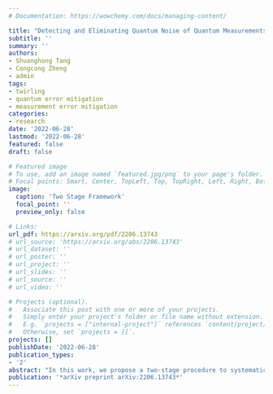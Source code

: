 ```yaml
---
# Documentation: https://wowchemy.com/docs/managing-content/

title: "Detecting and Eliminating Quantum Noise of Quantum Measurements"
subtitle: ''
summary: ''
authors:
- Shuanghong Tang
- Congcong Zheng
- admin
tags: 
- twirling
- quantum error mitigation
- measurement error mitigation
categories: 
- research
date: '2022-06-28'
lastmod: '2022-06-28'
featured: false
draft: false

# Featured image
# To use, add an image named `featured.jpg/png` to your page's folder.
# Focal points: Smart, Center, TopLeft, Top, TopRight, Left, Right, BottomLeft, Bottom, BottomRight.
image:
  caption: 'Two Stage Framework'
  focal_point: ''
  preview_only: false

# Links:
url_pdf: https://arxiv.org/pdf/2206.13743
# url_source: 'https://arxiv.org/abs/2206.13743'
# url_dataset: ''
# url_poster: ''
# url_project: ''
# url_slides: ''
# url_source: ''
# url_video: ''

# Projects (optional).
#   Associate this post with one or more of your projects.
#   Simply enter your project's folder or file name without extension.
#   E.g. `projects = ["internal-project"]` references `content/project/deep-learning/index.md`.
#   Otherwise, set `projects = []`.
projects: []
publishDate: '2022-06-28'
publication_types:
- '2'
abstract: "In this work, we propose a two-stage procedure to systematically address quantum noise inherent in quantum measurements. The idea behind it is intuitive: we first detect and then eliminate quantum noise so that the classical noise assumption is satisfied and measurement error mitigation works. In the first stage, inspired by coherence witness in the resource theory of quantum coherence, we design an efficient method to detect quantum noise. It works by fitting the difference between two measurement statistics to the Fourier series, where the statistics are obtained using maximally coherent states with relative phase and maximally mixed states as inputs. The fitting coefficients quantitatively benchmark quantum noise. In the second stage, we design various methods to eliminate quantum noise, inspired by the Pauli twirling technique. They work by executing randomly sampled Pauli gates before the measurement device and conditionally flipping the measurement outcomes in such a way that the effective measurement device contains only classical noise. We demonstrate the feasibility of the two-stage procedure numerically on Baidu Quantum Platform. Remarkably, the results show that quantum noise in measurement devices is significantly suppressed, and the quantum computation accuracy is substantially improved. We highlight that the two-stage procedure complements existing measurement error mitigation techniques, and they together form a standard toolbox for manipulating measurement errors in near-term quantum devices."
publication: '*arXiv preprint arXiv:2206.13743*'
---
```

